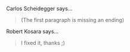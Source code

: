 Carlos Scheidegger says…
>	(The first paragraph is missing an ending)

Robert Kosara says…
>	I fixed it, thanks ;)
